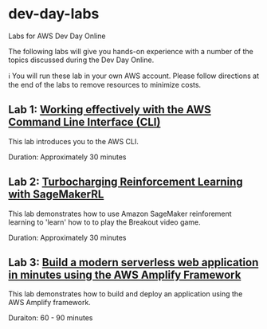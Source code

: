 # dev-day-labs
Labs for AWS Dev Day Online

The following labs will give you hands-on experience with a number of the topics discussed during the Dev Day Online.

ℹ️ You will run these lab in your own AWS account. Please follow directions at the end of the labs to remove resources to minimize costs.

## Lab 1: [Working effectively with the AWS Command Line Interface (CLI)](https://github.com/aws-john/aws-cli-devlab)

This lab introduces you to the AWS CLI.

Duration: Approximately 30 minutes

## Lab 2: [Turbocharging Reinforcement Learning with SageMakerRL](https://github.com/aws-john/SageMakerRL-SML-Summit-2019)

This lab demonstrates how to use Amazon SageMaker reinforement learning to 'learn' how to to play the Breakout video game.

Duration: Approximately 30 minutes

## Lab 3: [Build a modern serverless web application in minutes using the AWS Amplify Framework](https://github.com/aws-john/voterocket-lab)

This lab demonstrates how to build and deploy an application using the AWS Amplify framework.

Duraiton: 60 - 90 minutes
